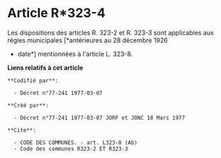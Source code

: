 # Article R*323-4

Les dispositions des articles R. 323-2 et R. 323-3 sont applicables aux régies municipales [*antérieures au 28 décembre 1926
- date*] mentionnées à l'article L. 323-8.

**Liens relatifs à cet article**

	**Codifié par**:

	  - Décret n°77-241 1977-03-07

	**Créé par**:

	  - Décret n°77-241 1977-03-07 JORF et JONC 18 Mars 1977

	**Cite**:

	  - CODE DES COMMUNES. - art. L323-8 (Ab)
	  - Code des communes R323-2 ET R323-3
